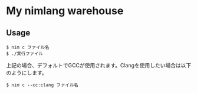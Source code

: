 # My nimlang warehouse

## Usage

```
$ nim c ファイル名
$ ./実行ファイル
```
上記の場合、デフォルトでGCCが使用されます。Clangを使用したい場合は以下のようにします。

```
$ nim c --cc:clang ファイル名
```
